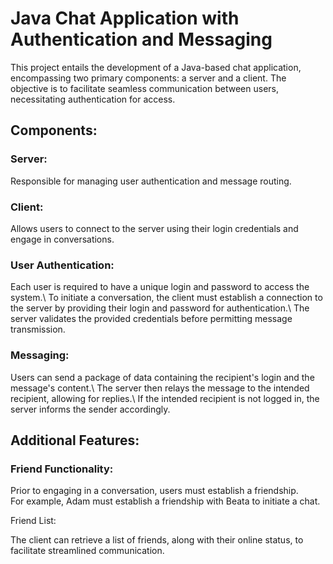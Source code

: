 <h1>Java Chat Application with Authentication and Messaging</h1>

This project entails the development of a Java-based chat application, encompassing two primary components: a server and a client. The objective is to facilitate seamless communication between users, necessitating authentication for access.
<h2>Components:</h2>
<h3>Server:</h3>
Responsible for managing user authentication and message routing.
<h3>Client:</h3>
Allows users to connect to the server using their login credentials and engage in conversations.
<h3>User Authentication:</h3>
Each user is required to have a unique login and password to access the system.\
To initiate a conversation, the client must establish a connection to the server by providing their login and password for authentication.\
The server validates the provided credentials before permitting message transmission.
<h3>Messaging:</h3>
Users can send a package of data containing the recipient's login and the message's content.\
The server then relays the message to the intended recipient, allowing for replies.\
If the intended recipient is not logged in, the server informs the sender accordingly.
<h2>Additional Features:</h2>
<h3>Friend Functionality:</h3>

Prior to engaging in a conversation, users must establish a friendship.\
For example, Adam must establish a friendship with Beata to initiate a chat.
</h3>Friend List:</h3>

The client can retrieve a list of friends, along with their online status, to facilitate streamlined communication.
